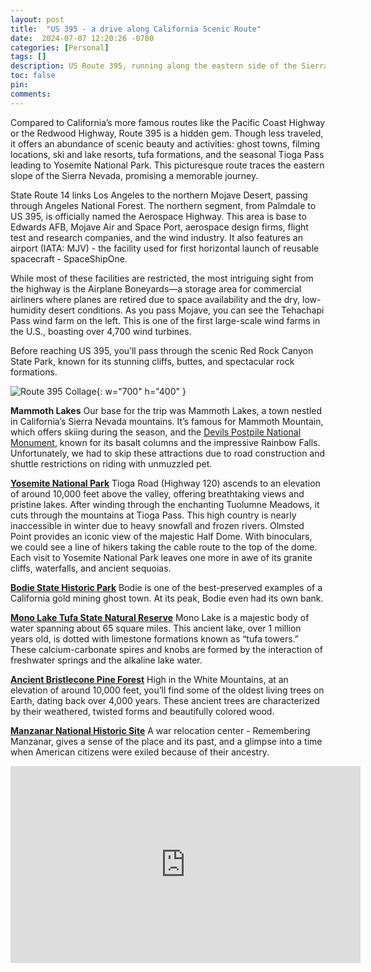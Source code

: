 ```yaml
---
layout: post
title:  "US 395 - a drive along California Scenic Route"
date:  2024-07-07 12:20:26 -0700
categories: [Personal]
tags: []
description: US Route 395, running along the eastern side of the Sierra Nevada, traverses both arid deserts and alpine mountains, with chiseled summits soaring 10,000 feet above sea level.
toc: false
pin: 
comments: 
---
```

Compared to California’s more famous routes like the Pacific Coast Highway or the Redwood Highway, Route 395 is a hidden gem. Though less traveled, it offers an abundance of scenic beauty and activities: ghost towns, filming locations, ski and lake resorts, tufa formations, and the seasonal Tioga Pass leading to Yosemite National Park. This picturesque route traces the eastern slope of the Sierra Nevada, promising a memorable journey.

State Route 14 links Los Angeles to the northern Mojave Desert, passing through Angeles National Forest. The northern segment, from Palmdale to US 395, is officially named the Aerospace Highway. This area is base to Edwards AFB, Mojave Air and Space Port, aerospace design firms, flight test and research companies, and the wind industry. It also features an airport (IATA: MJV) - the facility used for first horizontal launch of reusable spacecraft - SpaceShipOne. 

While most of these facilities are restricted, the most intriguing sight from the highway is the Airplane Boneyards—a storage area for commercial airliners where planes are retired due to space availability and the dry, low-humidity desert conditions. As you pass Mojave, you can see the Tehachapi Pass wind farm on the left. This is one of the first large-scale wind farms in the U.S., boasting over 4,700 wind turbines.

Before reaching US 395, you’ll pass through the scenic Red Rock Canyon State Park, known for its stunning cliffs, buttes, and spectacular rock formations.

![Route 395 Collage](https://ketanhm.github.io/images/us395-collage.jpeg){: w="700" h="400" }

**Mammoth Lakes**
Our base for the trip was Mammoth Lakes, a town nestled in California’s Sierra Nevada mountains. It’s famous for Mammoth Mountain, which offers skiing during the season, and the [Devils Postpile National Monument](https://www.nps.gov/depo/index.htm), known for its basalt columns and the impressive Rainbow Falls. Unfortunately, we had to skip these attractions due to road construction and shuttle restrictions on riding with unmuzzled pet. 

**[Yosemite National Park](https://www.nps.gov/yose/index.htm)**
Tioga Road (Highway 120) ascends to an elevation of around 10,000 feet above the valley, offering breathtaking views and pristine lakes. After winding through the enchanting Tuolumne Meadows, it cuts through the mountains at Tioga Pass. This high country is nearly inaccessible in winter due to heavy snowfall and frozen rivers. Olmsted Point provides an iconic view of the majestic Half Dome. With binoculars, we could see a line of hikers taking the cable route to the top of the dome. Each visit to Yosemite National Park leaves one more in awe of its granite cliffs, waterfalls, and ancient sequoias.

**[Bodie State Historic Park](https://www.parks.ca.gov/?page_id=509)**
Bodie is one of the best-preserved examples of a California gold mining ghost town. At its peak, Bodie even had its own bank.

**[Mono Lake Tufa State Natural Reserve](https://www.parks.ca.gov/?page_id=514)**
Mono Lake is a majestic body of water spanning about 65 square miles. This ancient lake, over 1 million years old, is dotted with limestone formations known as “tufa towers.” These calcium-carbonate spires and knobs are formed by the interaction of freshwater springs and the alkaline lake water.

**[Ancient Bristlecone Pine Forest](https://www.fs.usda.gov/recarea/inyo/recarea/?recid=70821)**
High in the White Mountains, at an elevation of around 10,000 feet, you’ll find some of the oldest living trees on Earth, dating back over 4,000 years. These ancient trees are characterized by their weathered, twisted forms and beautifully colored wood.

**[Manzanar National Historic Site](https://www.nps.gov/manz/index.htm)**
A war relocation center - Remembering Manzanar, gives a sense of the place and its past, and a glimpse into a time when American citizens were exiled because of their ancestry.

<iframe width="560" height="315" src="https://www.youtube.com/embed/Spo1Khmp2U4?si=1Umm5lithjYvgAhI" title="YouTube video player" frameborder="0" allow="accelerometer; autoplay; clipboard-write; encrypted-media; gyroscope; picture-in-picture; web-share" referrerpolicy="strict-origin-when-cross-origin" allowfullscreen></iframe>